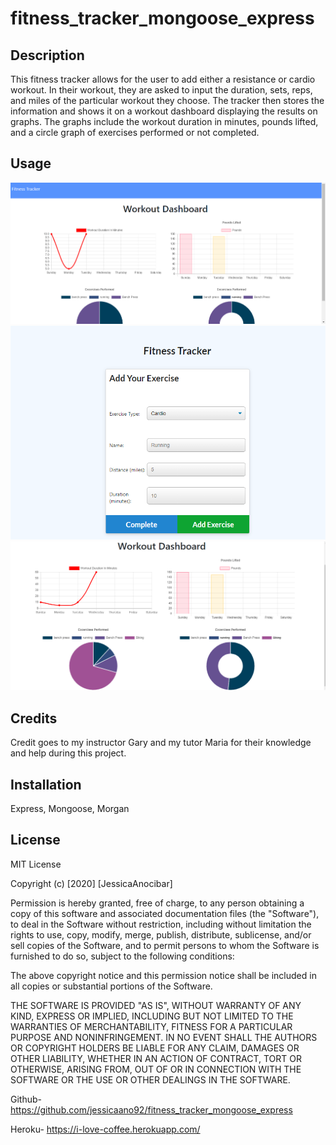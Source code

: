 # fitness_tracker_mongoose_express

## Description

This fitness tracker allows for the user to add either a resistance or cardio workout. In their workout, they are asked to input the duration, sets, reps, and miles of the particular workout they choose. The tracker then stores the information and shows it on a workout dashboard displaying the results on graphs. The graphs include the workout duration in minutes, pounds lifted, and a circle graph of exercises performed or not completed.

## Usage

<img src="https://github.com/jessicaano92/fitness_tracker_mongoose_express/blob/main/public/images/fitnesstracker1.png?raw=true">

<img src="https://github.com/jessicaano92/fitness_tracker_mongoose_express/blob/main/public/images/fitnesstracker2.png?raw=true">

<img src="https://github.com/jessicaano92/fitness_tracker_mongoose_express/blob/main/public/images/fitnesstracker3.png?raw=true">

## Credits

Credit goes to my instructor Gary and my tutor Maria for their knowledge and help during this project.


## Installation

Express, Mongoose, Morgan


## License

MIT License

Copyright (c) [2020] [JessicaAnocibar]

Permission is hereby granted, free of charge, to any person obtaining a copy
of this software and associated documentation files (the "Software"), to deal
in the Software without restriction, including without limitation the rights
to use, copy, modify, merge, publish, distribute, sublicense, and/or sell
copies of the Software, and to permit persons to whom the Software is
furnished to do so, subject to the following conditions:

The above copyright notice and this permission notice shall be included in all
copies or substantial portions of the Software.

THE SOFTWARE IS PROVIDED "AS IS", WITHOUT WARRANTY OF ANY KIND, EXPRESS OR
IMPLIED, INCLUDING BUT NOT LIMITED TO THE WARRANTIES OF MERCHANTABILITY,
FITNESS FOR A PARTICULAR PURPOSE AND NONINFRINGEMENT. IN NO EVENT SHALL THE
AUTHORS OR COPYRIGHT HOLDERS BE LIABLE FOR ANY CLAIM, DAMAGES OR OTHER
LIABILITY, WHETHER IN AN ACTION OF CONTRACT, TORT OR OTHERWISE, ARISING FROM,
OUT OF OR IN CONNECTION WITH THE SOFTWARE OR THE USE OR OTHER DEALINGS IN THE
SOFTWARE.

Github- https://github.com/jessicaano92/fitness_tracker_mongoose_express

Heroku- https://i-love-coffee.herokuapp.com/

